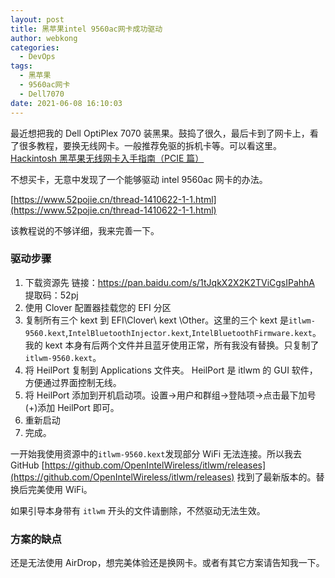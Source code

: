 ```yaml
---
layout: post
title: 黑苹果intel 9560ac网卡成功驱动
author: webkong
categories:
  - DevOps
tags:
  - 黑苹果
  - 9560ac网卡
  - Dell7070
date: 2021-06-08 16:10:03
---
```


最近想把我的 Dell OptiPlex 7070 装黑果。鼓捣了很久，最后卡到了网卡上，看了很多教程，要换无线网卡。一般推荐免驱的拆机卡等。可以看这里。
[Hackintosh 黑苹果无线网卡入手指南（PCIE 篇）](https://zhuanlan.zhihu.com/p/339648390)

不想买卡，无意中发现了一个能够驱动 intel 9560ac 网卡的办法。

<!-- more -->

[https://www.52pojie.cn/thread-1410622-1-1.html](https://www.52pojie.cn/thread-1410622-1-1.html)

该教程说的不够详细，我来完善一下。

### 驱动步骤

1. 下载资源先 链接：<https://pan.baidu.com/s/1tJqkX2X2K2TViCgsIPahhA> 提取码：52pj
2. 使用 Clover 配置器挂载您的 EFI 分区
3. 复制所有三个 kext 到 EFI\Clover\ kext \Other。这里的三个 kext 是`itlwm-9560.kext`,`IntelBluetoothInjector.kext`,`IntelBluetoothFirmware.kext`。我的 kext 本身有后两个文件并且蓝牙使用正常，所有我没有替换。只复制了`itlwm-9560.kext`。
4. 将 HeilPort 复制到 Applications 文件夹。 HeilPort 是 itlwm 的 GUI 软件，方便通过界面控制无线。
5. 将 HeilPort 添加到开机启动项。设置->用户和群组->登陆项->点击最下加号(+)添加 HeilPort 即可。
6. 重新启动
7. 完成。

一开始我使用资源中的`itlwm-9560.kext`发现部分 WiFi 无法连接。所以我去 GitHub [https://github.com/OpenIntelWireless/itlwm/releases](https://github.com/OpenIntelWireless/itlwm/releases) 找到了最新版本的。替换后完美使用 WiFi。

如果引导本身带有 `itlwm` 开头的文件请删除，不然驱动无法生效。

### 方案的缺点

还是无法使用 AirDrop，想完美体验还是换网卡。或者有其它方案请告知我一下。
